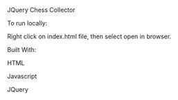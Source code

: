 JQuery Chess Collector


To run locally:

Right click on index.html file, then select open in browser.

Built With:

HTML

Javascript

JQuery
